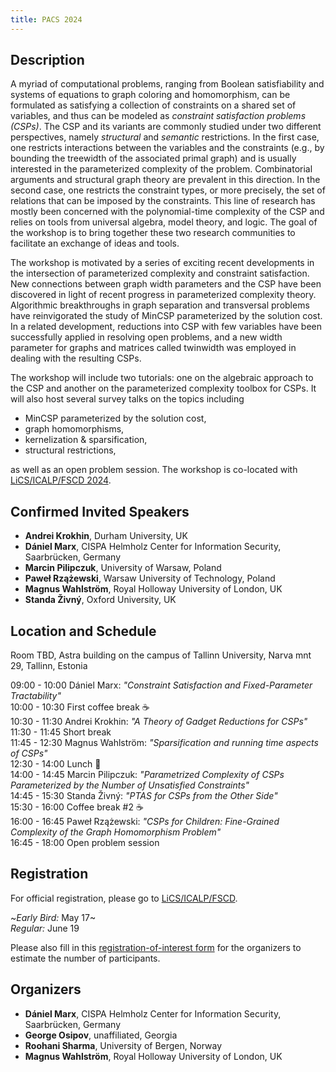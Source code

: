 ```yaml
---
title: PACS 2024
---
```


<!-- The part above between ---s is not rendered on the webpage -->

## Description

A myriad of computational problems, ranging from Boolean satisfiability and systems of equations to graph coloring and homomorphism, can be formulated as satisfying a collection of constraints on a shared set of variables, and thus can be modeled as *constraint satisfaction problems (CSPs)*.
The CSP and its variants are commonly studied under two different perspectives, namely *structural* and *semantic* restrictions.
In the first case, one restricts interactions between the variables and the constraints (e.g., by bounding the treewidth of the associated primal graph) and is usually interested in the parameterized complexity of the problem.
Combinatorial arguments and structural graph theory are prevalent in this direction.
In the second case, one restricts the constraint types, or more precisely, the set of relations that can be imposed by the constraints.
This line of research has mostly been concerned with the polynomial-time complexity of the CSP and relies on tools from universal algebra, model theory, and logic.
The goal of the workshop is to bring together these two research communities to facilitate an exchange of ideas and tools.

The workshop is motivated by a series of exciting recent developments in the intersection of parameterized complexity and constraint satisfaction.
New connections between graph width parameters and the CSP have been discovered in light of recent progress in parameterized complexity theory.
Algorithmic breakthroughs in graph separation and transversal problems have reinvigorated the study of MinCSP parameterized by the solution cost. 
In a related development, reductions into CSP with few variables have been successfully applied in resolving open problems, and a new width parameter for graphs and matrices called twinwidth was employed in dealing with the resulting CSPs.

The workshop will include two tutorials: one on the algebraic approach to the CSP and another on the parameterized complexity toolbox for CSPs.
It will also host several survey talks on the topics including 

- MinCSP parameterized by the solution cost,
- graph homomorphisms,
- kernelization & sparsification,
- structural restrictions,
  
as well as an open problem session.
The workshop is co-located with [LiCS/ICALP/FSCD 2024](https://compose.ioc.ee/icalp2024/).

## Confirmed Invited Speakers

- **Andrei Krokhin**, Durham University, UK
- **Dániel Marx**, CISPA Helmholz Center for Information Security, Saarbrücken, Germany
- **Marcin Pilipczuk**, University of Warsaw, Poland
- **Paweł Rzążewski**, Warsaw University of Technology, Poland
- **Magnus Wahlström**, Royal Holloway University of London, UK
- **Standa Živný**, Oxford University, UK

## Location and Schedule

Room TBD, Astra building on the campus of Tallinn University, Narva mnt 29, Tallinn, Estonia 

09:00 - 10:00 Dániel Marx: _"Constraint Satisfaction and Fixed-Parameter Tractability"_  
10:00 - 10:30 First coffee break :coffee:  
10:30 - 11:30 Andrei Krokhin: _"A Theory of Gadget Reductions for CSPs"_  
11:30 - 11:45 Short break  
11:45 - 12:30 Magnus Wahlström: _"Sparsification and running time aspects of CSPs"_  
12:30 - 14:00 Lunch :sandwich:  
14:00 - 14:45 Marcin Pilipczuk: _"Parametrized Complexity of CSPs Parameterized by the Number of Unsatisfied Constraints"_  
14:45 - 15:30 Standa Živný: _"PTAS for CSPs from the Other Side"_  
15:30 - 16:00 Coffee break #2 :coffee:  
16:00 - 16:45 Paweł Rzążewski: _"CSPs for Children: Fine-Grained Complexity of the Graph Homomorphism Problem"_  
16:45 - 18:00 Open problem session  

## Registration

For official registration, please go to [LiCS/ICALP/FSCD](https://compose.ioc.ee/icalp2024/).

~*Early Bird:* May 17~  
*Regular:* June 19

Please also fill in this [registration-of-interest form](https://forms.gle/o9DFTs563e3qiyJCA) for the organizers to estimate the number of participants.

## Organizers

- **Dániel Marx**, CISPA Helmholz Center for Information Security, Saarbrücken, Germany
- **George Osipov**, unaffiliated, Georgia
- **Roohani Sharma**, University of Bergen, Norway
- **Magnus Wahlström**, Royal Holloway University of London, UK
